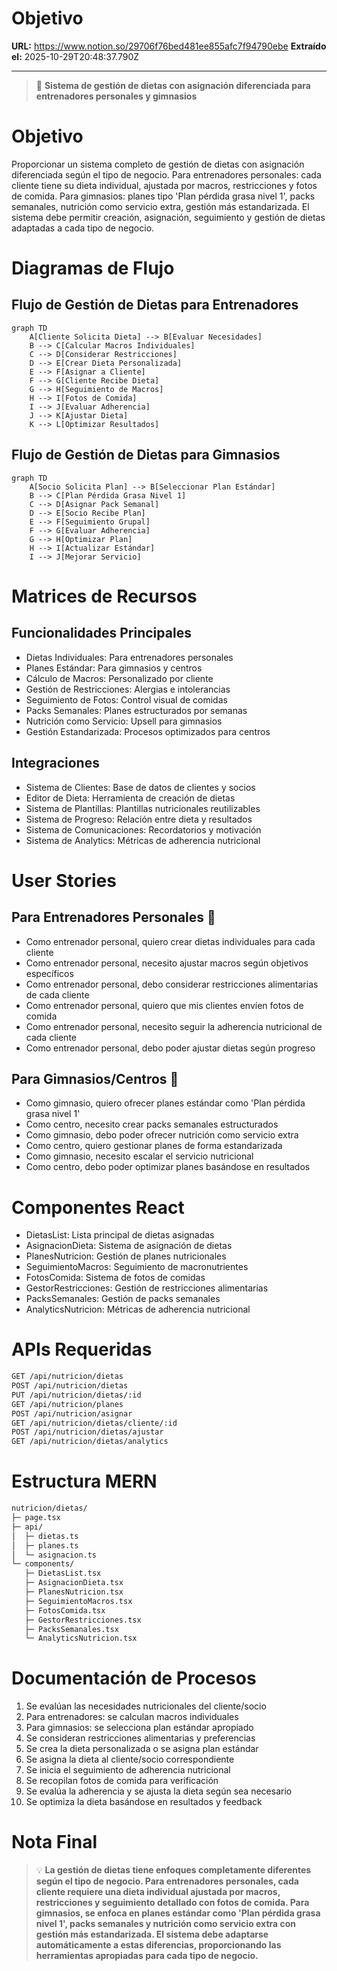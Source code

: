 # Objetivo

**URL:** https://www.notion.so/29706f76bed481ee855afc7f94790ebe
**Extraído el:** 2025-10-29T20:48:37.790Z

---

> 🥗 **Sistema de gestión de dietas con asignación diferenciada para entrenadores personales y gimnasios**

# Objetivo

Proporcionar un sistema completo de gestión de dietas con asignación diferenciada según el tipo de negocio. Para entrenadores personales: cada cliente tiene su dieta individual, ajustada por macros, restricciones y fotos de comida. Para gimnasios: planes tipo 'Plan pérdida grasa nivel 1', packs semanales, nutrición como servicio extra, gestión más estandarizada. El sistema debe permitir creación, asignación, seguimiento y gestión de dietas adaptadas a cada tipo de negocio.

# Diagramas de Flujo

## Flujo de Gestión de Dietas para Entrenadores

```mermaid
graph TD
    A[Cliente Solicita Dieta] --> B[Evaluar Necesidades]
    B --> C[Calcular Macros Individuales]
    C --> D[Considerar Restricciones]
    D --> E[Crear Dieta Personalizada]
    E --> F[Asignar a Cliente]
    F --> G[Cliente Recibe Dieta]
    G --> H[Seguimiento de Macros]
    H --> I[Fotos de Comida]
    I --> J[Evaluar Adherencia]
    J --> K[Ajustar Dieta]
    K --> L[Optimizar Resultados]
```

## Flujo de Gestión de Dietas para Gimnasios

```mermaid
graph TD
    A[Socio Solicita Plan] --> B[Seleccionar Plan Estándar]
    B --> C[Plan Pérdida Grasa Nivel 1]
    C --> D[Asignar Pack Semanal]
    D --> E[Socio Recibe Plan]
    E --> F[Seguimiento Grupal]
    F --> G[Evaluar Adherencia]
    G --> H[Optimizar Plan]
    H --> I[Actualizar Estándar]
    I --> J[Mejorar Servicio]
```

# Matrices de Recursos

## Funcionalidades Principales

- Dietas Individuales: Para entrenadores personales
- Planes Estándar: Para gimnasios y centros
- Cálculo de Macros: Personalizado por cliente
- Gestión de Restricciones: Alergias e intolerancias
- Seguimiento de Fotos: Control visual de comidas
- Packs Semanales: Planes estructurados por semanas
- Nutrición como Servicio: Upsell para gimnasios
- Gestión Estandarizada: Procesos optimizados para centros
## Integraciones

- Sistema de Clientes: Base de datos de clientes y socios
- Editor de Dieta: Herramienta de creación de dietas
- Sistema de Plantillas: Plantillas nutricionales reutilizables
- Sistema de Progreso: Relación entre dieta y resultados
- Sistema de Comunicaciones: Recordatorios y motivación
- Sistema de Analytics: Métricas de adherencia nutricional
# User Stories

## Para Entrenadores Personales 🧍

- Como entrenador personal, quiero crear dietas individuales para cada cliente
- Como entrenador personal, necesito ajustar macros según objetivos específicos
- Como entrenador personal, debo considerar restricciones alimentarias de cada cliente
- Como entrenador personal, quiero que mis clientes envíen fotos de comida
- Como entrenador personal, necesito seguir la adherencia nutricional de cada cliente
- Como entrenador personal, debo poder ajustar dietas según progreso
## Para Gimnasios/Centros 🏢

- Como gimnasio, quiero ofrecer planes estándar como 'Plan pérdida grasa nivel 1'
- Como centro, necesito crear packs semanales estructurados
- Como gimnasio, debo poder ofrecer nutrición como servicio extra
- Como centro, quiero gestionar planes de forma estandarizada
- Como gimnasio, necesito escalar el servicio nutricional
- Como centro, debo poder optimizar planes basándose en resultados
# Componentes React

- DietasList: Lista principal de dietas asignadas
- AsignacionDieta: Sistema de asignación de dietas
- PlanesNutricion: Gestión de planes nutricionales
- SeguimientoMacros: Seguimiento de macronutrientes
- FotosComida: Sistema de fotos de comidas
- GestorRestricciones: Gestión de restricciones alimentarias
- PacksSemanales: Gestión de packs semanales
- AnalyticsNutricion: Métricas de adherencia nutricional
# APIs Requeridas

```bash
GET /api/nutricion/dietas
POST /api/nutricion/dietas
PUT /api/nutricion/dietas/:id
GET /api/nutricion/planes
POST /api/nutricion/asignar
GET /api/nutricion/dietas/cliente/:id
POST /api/nutricion/dietas/ajustar
GET /api/nutricion/dietas/analytics
```

# Estructura MERN

```bash
nutricion/dietas/
├─ page.tsx
├─ api/
│  ├─ dietas.ts
│  ├─ planes.ts
│  └─ asignacion.ts
└─ components/
   ├─ DietasList.tsx
   ├─ AsignacionDieta.tsx
   ├─ PlanesNutricion.tsx
   ├─ SeguimientoMacros.tsx
   ├─ FotosComida.tsx
   ├─ GestorRestricciones.tsx
   ├─ PacksSemanales.tsx
   └─ AnalyticsNutricion.tsx
```

# Documentación de Procesos

1. Se evalúan las necesidades nutricionales del cliente/socio
1. Para entrenadores: se calculan macros individuales
1. Para gimnasios: se selecciona plan estándar apropiado
1. Se consideran restricciones alimentarias y preferencias
1. Se crea la dieta personalizada o se asigna plan estándar
1. Se asigna la dieta al cliente/socio correspondiente
1. Se inicia el seguimiento de adherencia nutricional
1. Se recopilan fotos de comida para verificación
1. Se evalúa la adherencia y se ajusta la dieta según sea necesario
1. Se optimiza la dieta basándose en resultados y feedback
# Nota Final

> 💡 **La gestión de dietas tiene enfoques completamente diferentes según el tipo de negocio. Para entrenadores personales, cada cliente requiere una dieta individual ajustada por macros, restricciones y seguimiento detallado con fotos de comida. Para gimnasios, se enfoca en planes estándar como 'Plan pérdida grasa nivel 1', packs semanales y nutrición como servicio extra con gestión más estandarizada. El sistema debe adaptarse automáticamente a estas diferencias, proporcionando las herramientas apropiadas para cada tipo de negocio.**

